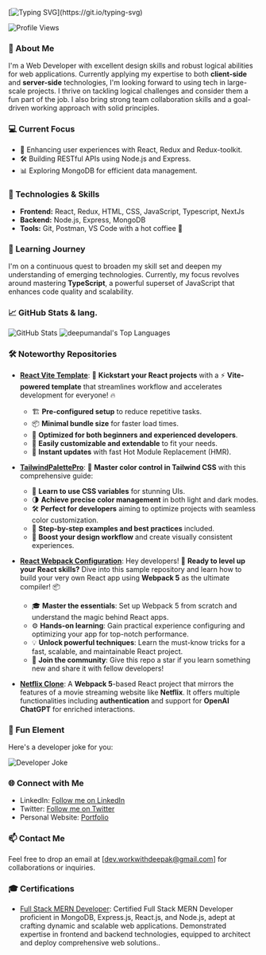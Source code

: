 
[![Typing SVG](https://readme-typing-svg.herokuapp.com?font=Arial&size=28&duration=3000&pause=1000&color=FFFFFF&center=false&vCenter=true&width=800&height=70&lines=%F0%9F%91%8B+Hi+there%2C+I+am+Deepak+Mandal.;%F0%9F%92%BB+Web+Developer+with+strong+design+and+logical+skills.;%F0%9F%92%AA+Applying+expertise+in+client+and+server-side+technologies.;%F0%9F%9A%80+Passionate+about+large-scale+projects+and+logical+challenges.;%E2%9A%A1+Looking+to+collaborate+on+innovative+projects+and+drive+growth.)](https://git.io/typing-svg)


![Profile Views](https://komarev.com/ghpvc/?username=deepumandal&color=blueviolet)
### 🌟 About Me
I'm a Web Developer with excellent design skills and robust logical abilities for web applications.
Currently applying my expertise to both **client-side** and **server-side** technologies, I'm looking
forward to using tech in large-scale projects. I thrive on tackling logical challenges and consider
them a fun part of the job. I also bring strong team collaboration skills and a goal-driven working
approach with solid principles.

### 💻 Current Focus
- 🚀 Enhancing user experiences with React, Redux and Redux-toolkit.
- 🛠️ Building RESTful APIs using Node.js and Express.
- 📊 Exploring MongoDB for efficient data management.

### 🚀 Technologies & Skills
- **Frontend:** React, Redux, HTML, CSS, JavaScript, Typescript, NextJs
- **Backend:** Node.js, Express, MongoDB
- **Tools:** Git, Postman, VS Code with a hot coffiee 🚀

### 🌱 Learning Journey
I'm on a continuous quest to broaden my skill set and deepen my understanding of emerging technologies. Currently, my focus revolves around mastering **TypeScript**, a powerful superset of JavaScript that enhances code quality and scalability.

### 📈 GitHub Stats & lang.
![GitHub Stats](https://github-readme-stats.vercel.app/api?username=deepumandal&show_icons=true&theme=react&hide_title=true)
<img alt="deepumandal's Top Languages" src="https://github-readme-stats.vercel.app/api/top-langs/?username=deepumandal&langs_count=8&count_private=true&layout=compact&theme=react&hide_border=true&bg_color=0D1117" /></a>

### 🛠️ Noteworthy Repositories

- [**React Vite Template**](https://github.com/deepumandal/vite-template): 🚀 **Kickstart your React projects** with a ⚡ **Vite-powered template** that streamlines workflow and accelerates development for everyone! 🔥  
  - 🏗️ **Pre-configured setup** to reduce repetitive tasks.
  - 📦 **Minimal bundle size** for faster load times.
  - 🌟 **Optimized for both beginners and experienced developers**.
  - 🧩 **Easily customizable and extendable** to fit your needs.
  - 🔄 **Instant updates** with fast Hot Module Replacement (HMR).

- [**TailwindPalettePro**](https://github.com/deepumandal/TailwindPalettePro): 🎨 **Master color control in Tailwind CSS** with this comprehensive guide:  
  - 🌈 **Learn to use CSS variables** for stunning UIs.
  - 🌗 **Achieve precise color management** in both light and dark modes.
  - 🛠️ **Perfect for developers** aiming to optimize projects with seamless color customization.
  - 📘 **Step-by-step examples and best practices** included.
  - 🎯 **Boost your design workflow** and create visually consistent experiences.

- [**React Webpack Configuration**](https://github.com/deepumandal/react-webpack-configuration): Hey developers! 🚀 **Ready to level up your React skills?** Dive into this sample repository and learn how to build your very own React app using **Webpack 5** as the ultimate compiler! 📦  
  - 🎓 **Master the essentials**: Set up Webpack 5 from scratch and understand the magic behind React apps.
  - ⚙️ **Hands-on learning**: Gain practical experience configuring and optimizing your app for top-notch performance.
  - 💡 **Unlock powerful techniques**: Learn the must-know tricks for a fast, scalable, and maintainable React project.
  - 🌟 **Join the community**: Give this repo a star if you learn something new and share it with fellow developers!

- [**Netflix Clone**](https://deepumandal.github.io/Netflix): A **Webpack 5**-based React project that mirrors the features of a movie streaming website like **Netflix**. It offers multiple functionalities including **authentication** and support for **OpenAI ChatGPT** for enriched interactions.

### 🤣 Fun Element
 Here's a developer joke for you:
 
![Developer Joke](https://readme-jokes.vercel.app/api?theme=react)

### 🌐 Connect with Me

- LinkedIn: <a href="https://www.linkedin.com/in/deepak-mandal-32b885211/" target="_blank">Follow me on LinkedIn</a>
- Twitter: <a href="https://x.com/Prime__23" target="_blank">Follow me on Twitter</a>
- Personal Website: <a href="http://workwithdeepak.org/" target="_blank">Portfolio</a>


### 📫 Contact Me
Feel free to drop an email at [dev.workwithdeepak@gmail.com] for collaborations or inquiries.

### 🎓 Certifications
- [Full Stack MERN Developer](https://drive.google.com/file/d/149oTobtcb7cXFj3tH-kwkSB1V2MzwyHn/view?usp=sharing): Certified Full Stack MERN Developer proficient in MongoDB, Express.js, React.js, and Node.js, adept at crafting dynamic and scalable web applications. Demonstrated expertise in frontend and backend technologies, equipped to architect and deploy comprehensive web solutions..
